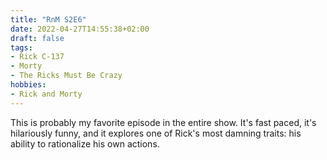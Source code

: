 ```yaml
---
title: "RnM S2E6"
date: 2022-04-27T14:55:38+02:00
draft: false
tags:
- Rick C-137
- Morty
- The Ricks Must Be Crazy
hobbies:
- Rick and Morty
---
```


This is probably my favorite episode in the entire show. It's fast paced, it's hilariously funny, and it explores one of Rick's most damning traits: his ability to rationalize his own actions.


